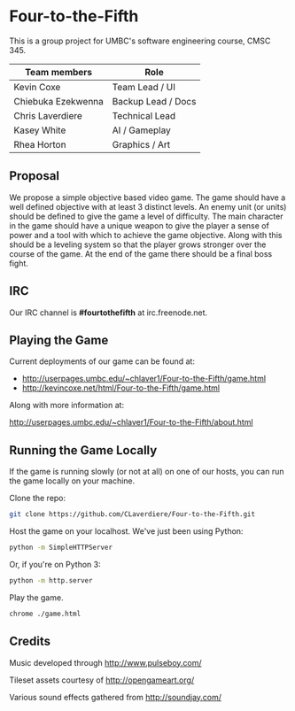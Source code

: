 Four-to-the-Fifth
=================

This is a group project for UMBC's software engineering course, CMSC 345.

| Team members       | Role               |
| ------------------ | ----------------   |
| Kevin Coxe         | Team Lead / UI     |
| Chiebuka Ezekwenna | Backup Lead / Docs |
| Chris Laverdiere   | Technical Lead     |
| Kasey White        | AI / Gameplay      |
| Rhea Horton        | Graphics / Art     |

Proposal
-----------------
We propose a simple objective based video game. The game should have a well defined objective with at least 3 distinct levels. An enemy unit (or units) should be defined to give the game a level of difficulty. The main character in the game should have a unique weapon to give the player a sense of power and a tool with which to achieve the game objective. Along with this should be a leveling system so that the player grows stronger over the course of the game. At the end of the game there should be a final boss fight.

IRC
-----------------
Our IRC channel is **#fourtothefifth** at irc.freenode.net.

Playing the Game
-----------------
Current deployments of our game can be found at:

- http://userpages.umbc.edu/~chlaver1/Four-to-the-Fifth/game.html
- http://kevincoxe.net/html/Four-to-the-Fifth/game.html

Along with more information at:

http://userpages.umbc.edu/~chlaver1/Four-to-the-Fifth/about.html

Running the Game Locally
------------------------
If the game is running slowly (or not at all) on one of our hosts, you can run the game locally on your machine.

Clone the repo: 

``` bash
git clone https://github.com/CLaverdiere/Four-to-the-Fifth.git
```

Host the game on your localhost. We've just been using Python: 

``` bash
python -m SimpleHTTPServer
```

Or, if you're on Python 3: 

``` bash
python -m http.server
```

Play the game. 

``` bash
chrome ./game.html
```

Credits
-----------------
Music developed through http://www.pulseboy.com/

Tileset assets courtesy of http://opengameart.org/

Various sound effects gathered from http://soundjay.com/

